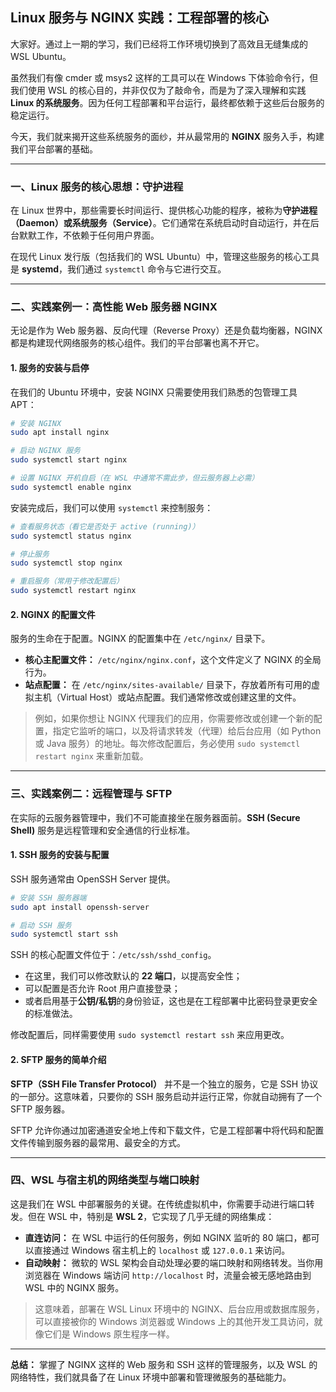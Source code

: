 ## Linux 服务与 NGINX 实践：工程部署的核心

大家好。通过上一期的学习，我们已经将工作环境切换到了高效且无缝集成的 WSL Ubuntu。

虽然我们有像 cmder 或 msys2 这样的工具可以在 Windows 下体验命令行，但我们使用 WSL 的核心目的，并非仅仅为了敲命令，而是为了深入理解和实践 **Linux 的系统服务**。因为任何工程部署和平台运行，最终都依赖于这些后台服务的稳定运行。

今天，我们就来揭开这些系统服务的面纱，并从最常用的 **NGINX** 服务入手，构建我们平台部署的基础。

-----

### 一、Linux 服务的核心思想：守护进程

在 Linux 世界中，那些需要长时间运行、提供核心功能的程序，被称为**守护进程（Daemon）或系统服务（Service）**。它们通常在系统启动时自动运行，并在后台默默工作，不依赖于任何用户界面。

在现代 Linux 发行版（包括我们的 WSL Ubuntu）中，管理这些服务的核心工具是 **systemd**，我们通过 `systemctl` 命令与它进行交互。

-----

### 二、实践案例一：高性能 Web 服务器 NGINX

无论是作为 Web 服务器、反向代理（Reverse Proxy）还是负载均衡器，NGINX 都是构建现代网络服务的核心组件。我们的平台部署也离不开它。

#### 1\. 服务的安装与启停

在我们的 Ubuntu 环境中，安装 NGINX 只需要使用我们熟悉的包管理工具 APT：

```bash
# 安装 NGINX
sudo apt install nginx

# 启动 NGINX 服务
sudo systemctl start nginx

# 设置 NGINX 开机自启（在 WSL 中通常不需此步，但云服务器上必需）
sudo systemctl enable nginx
```

安装完成后，我们可以使用 `systemctl` 来控制服务：

```bash
# 查看服务状态（看它是否处于 active (running)）
sudo systemctl status nginx

# 停止服务
sudo systemctl stop nginx

# 重启服务（常用于修改配置后）
sudo systemctl restart nginx
```

#### 2\. NGINX 的配置文件

服务的生命在于配置。NGINX 的配置集中在 `/etc/nginx/` 目录下。

  * **核心主配置文件：** `/etc/nginx/nginx.conf`，这个文件定义了 NGINX 的全局行为。
  * **站点配置：** 在 `/etc/nginx/sites-available/` 目录下，存放着所有可用的虚拟主机（Virtual Host）或站点配置。我们通常修改或创建这里的文件。

> 例如，如果你想让 NGINX 代理我们的应用，你需要修改或创建一个新的配置，指定它监听的端口，以及将请求转发（代理）给后台应用（如 Python 或 Java 服务）的地址。每次修改配置后，务必使用 `sudo systemctl restart nginx` 来重新加载。

-----

### 三、实践案例二：远程管理与 SFTP

在实际的云服务器管理中，我们不可能直接坐在服务器面前。**SSH (Secure Shell)** 服务是远程管理和安全通信的行业标准。

#### 1\. SSH 服务的安装与配置

SSH 服务通常由 OpenSSH Server 提供。

```bash
# 安装 SSH 服务器端
sudo apt install openssh-server

# 启动 SSH 服务
sudo systemctl start ssh
```

SSH 的核心配置文件位于：`/etc/ssh/sshd_config`。

  * 在这里，我们可以修改默认的 **22 端口**，以提高安全性；
  * 可以配置是否允许 Root 用户直接登录；
  * 或者启用基于**公钥/私钥**的身份验证，这也是在工程部署中比密码登录更安全的标准做法。

修改配置后，同样需要使用 `sudo systemctl restart ssh` 来应用更改。

#### 2\. SFTP 服务的简单介绍

**SFTP（SSH File Transfer Protocol）** 并不是一个独立的服务，它是 SSH 协议的一部分。这意味着，只要你的 SSH 服务启动并运行正常，你就自动拥有了一个 SFTP 服务器。

SFTP 允许你通过加密通道安全地上传和下载文件，它是工程部署中将代码和配置文件传输到服务器的最常用、最安全的方式。

-----

### 四、WSL 与宿主机的网络类型与端口映射

这是我们在 WSL 中部署服务的关键。在传统虚拟机中，你需要手动进行端口转发。但在 WSL 中，特别是 **WSL 2**，它实现了几乎无缝的网络集成：

  * **直连访问：** 在 WSL 中运行的任何服务，例如 NGINX 监听的 80 端口，都可以直接通过 Windows 宿主机上的 `localhost` 或 `127.0.0.1` 来访问。
  * **自动映射：** 微软的 WSL 架构会自动处理必要的端口映射和网络转发。当你用浏览器在 Windows 端访问 `http://localhost` 时，流量会被无感地路由到 WSL 中的 NGINX 服务。

> 这意味着，部署在 WSL Linux 环境中的 NGINX、后台应用或数据库服务，可以直接被你的 Windows 浏览器或 Windows 上的其他开发工具访问，就像它们是 Windows 原生程序一样。

-----

**总结：** 掌握了 NGINX 这样的 Web 服务和 SSH 这样的管理服务，以及 WSL 的网络特性，我们就具备了在 Linux 环境中部署和管理微服务的基础能力。